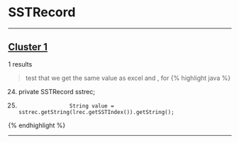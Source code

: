 # SSTRecord

***

## [Cluster 1](./1)
1 results
> test that we get the same value as excel and , for 
{% highlight java %}
24. private SSTRecord sstrec;
90.                     String value = sstrec.getString(lrec.getSSTIndex()).getString();
{% endhighlight %}

***


